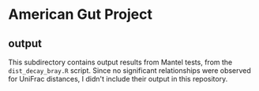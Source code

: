 # American Gut Project
## output

This subdirectory contains output results from Mantel tests, from the `dist_decay_bray.R` script. Since no significant relationships were observed for UniFrac distances, I didn't include their output in this repository.